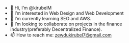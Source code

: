 - 👋 Hi, I’m @kirubelM
- 👀 I’m interested in Web Design and Web Development
- 🌱 I’m currently learning SEO and AWS.
- 💞️ I’m looking to collaborate on projects in the finance industry(preferably Decentralized Finance).
- 📫 How to reach me: zewdukirubel7@gmail.com

<!---
kirubelM/kirubelM is a ✨ special ✨ repository because its `README.md` (this file) appears on your GitHub profile.
You can click the Preview link to take a look at your changes.
--->
